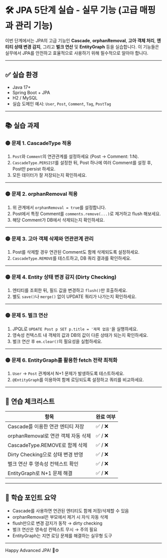 # 🛠️ JPA 5단계 실습 - 실무 기능 (고급 매핑과 관리 기능)

이번 단계에서는 JPA의 고급 기능인 **Cascade**, **orphanRemoval**, **고아 객체 처리**, **엔티티 상태 변경 감지**, 그리고 **벌크 연산** 및 **EntityGraph** 등을 실습합니다. 이 기능들은 실무에서 JPA를 안전하고 효율적으로 사용하기 위해 필수적으로 알아야 합니다.

---

## ✅ 실습 환경

- Java 17+
- Spring Boot + JPA
- H2 / MySQL
- 실습 도메인 예시: `User`, `Post`, `Comment`, `Tag`, `PostTag`

---

## 📚 실습 과제

### 🟡 문제 1. CascadeType 적용

1. `Post`와 `Comment`의 연관관계를 설정하세요 (Post → Comment: 1:N).
2. `CascadeType.PERSIST`를 설정한 뒤, Post 하나에 여러 Comment를 설정 후, Post만 persist 하세요.
3. 모든 데이터가 잘 저장되는지 확인하세요.

---

### 🟡 문제 2. orphanRemoval 적용

1. 위 관계에서 `orphanRemoval = true`를 설정합니다.
2. Post에서 특정 Comment를 `comments.remove(...)`로 제거하고 flush 해보세요.
3. 해당 Comment가 DB에서 삭제되는지 확인하세요.

---

### 🟡 문제 3. 고아 객체 삭제와 연관관계 관리

1. Post를 삭제할 경우 연관된 Comment도 함께 삭제되도록 설정하세요.
2. `CascadeType.REMOVE`를 테스트하고, DB 쿼리 결과를 확인하세요.

---

### 🟡 문제 4. Entity 상태 변경 감지 (Dirty Checking)

1. 엔티티를 조회한 뒤, 필드 값을 변경하고 `flush()`만 호출하세요.
2. 별도 `save()`나 `merge()` 없이 UPDATE 쿼리가 나가는지 확인하세요.

---

### 🟡 문제 5. 벌크 연산

1. JPQL로 `UPDATE Post p SET p.title = '제목 없음'`을 실행하세요.
2. 영속성 컨텍스트 내 객체의 값과 DB의 값이 다른 상태가 되는지 확인하세요.
3. 벌크 연산 후 `em.clear()`의 필요성을 실험하세요.

---

### 🟡 문제 6. EntityGraph를 활용한 fetch 전략 최적화

1. `User` → `Post` 관계에서 N+1 문제가 발생하도록 테스트하세요.
2. `@EntityGraph`를 이용하여 함께 로딩되도록 설정하고 쿼리를 비교하세요.

---

## 🎯 연습 체크리스트

| 항목                           | 완료 여부 |
|--------------------------------|------------|
| Cascade를 이용한 연관 엔티티 저장       | ✅ / ❌ |
| orphanRemoval로 연관 객체 자동 삭제    | ✅ / ❌ |
| CascadeType.REMOVE로 함께 삭제        | ✅ / ❌ |
| Dirty Checking으로 상태 변경 반영      | ✅ / ❌ |
| 벌크 연산 후 영속성 컨텍스트 확인       | ✅ / ❌ |
| EntityGraph로 N+1 문제 해결            | ✅ / ❌ |

---

## 🧠 학습 포인트 요약

- Cascade를 사용하면 연관된 엔티티도 함께 저장/삭제할 수 있음
- orphanRemoval은 부모에서 제거 시 자식 자동 삭제
- flush만으로 변경 감지가 동작 → dirty checking
- 벌크 연산은 영속성 컨텍스트 무시 → 주의 필요
- EntityGraph는 지연 로딩 문제를 해결하는 실무형 도구

---

Happy Advanced JPA! 💼⚙️

